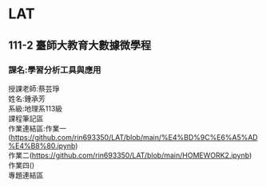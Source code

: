 # LAT
## 111-2 臺師大教育大數據微學程  
### 課名:學習分析工具與應用  
授課老師:蔡芸琤  
姓名:鍾承芳  
系級:地理系113級  
課程筆記區  
作業連結區:作業一(https://github.com/rin693350/LAT/blob/main/%E4%BD%9C%E6%A5%AD%E4%B8%80.ipynb)  
作業二(https://github.com/rin693350/LAT/blob/main/HOMEWORK2.ipynb)  
作業四()  
專題連結區
